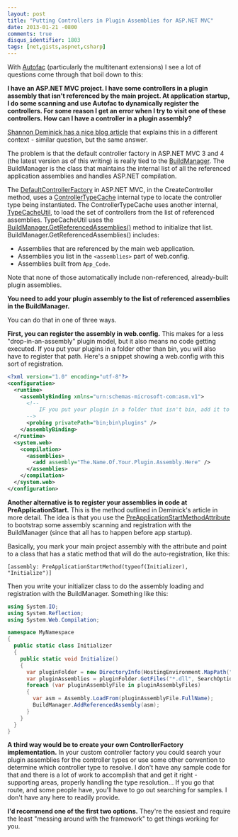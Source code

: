 ```yaml
---
layout: post
title: "Putting Controllers in Plugin Assemblies for ASP.NET MVC"
date: 2013-01-21 -0800
comments: true
disqus_identifier: 1803
tags: [net,gists,aspnet,csharp]
---
```

With [Autofac](https://autofac.googlecode.com) (particularly the multitenant extensions) I see a lot of questions come through that boil down to this:

**I have an ASP.NET MVC project. I have some controllers in a plugin assembly that isn't referenced by the main project. At application startup, I do some scanning and use Autofac to dynamically register the controllers. For some reason I get an error when I try to visit one of these controllers. How can I have a controller in a plugin assembly?**

[Shannon Deminick has a nice blog article](http://shazwazza.com/post/developing-a-plugin-framework-in-aspnet-with-medium-trust.aspx) that explains this in a different context - similar question, but the same answer.

The problem is that the default controller factory in ASP.NET MVC 3 and 4 (the latest version as of this writing) is really tied to the [BuildManager](http://msdn.microsoft.com/en-us/library/system.web.compilation.buildmanager.aspx). The BuildManager is the class that maintains the internal list of all the referenced application assemblies and handles ASP.NET compilation.

The [DefaultControllerFactory](http://aspnetwebstack.codeplex.com/SourceControl/changeset/view/c53dfc7ee085#src/System.Web.Mvc/DefaultControllerFactory.cs) in ASP.NET MVC, in the CreateController method, uses a [ControllerTypeCache](http://aspnetwebstack.codeplex.com/SourceControl/changeset/view/c53dfc7ee085#src/System.Web.Mvc/ControllerTypeCache.cs) internal type to locate the controller type being instantiated. The ControllerTypeCache uses another internal, [TypeCacheUtil](http://aspnetwebstack.codeplex.com/SourceControl/changeset/view/c53dfc7ee085#src/System.Web.Mvc/TypeCacheUtil.cs), to load the set of controllers from the list of referenced assemblies. TypeCacheUtil uses the [BuildManager.GetReferencedAssemblies()](http://msdn.microsoft.com/en-us/library/system.web.compilation.buildmanager.getreferencedassemblies.aspx) method to initialize that list. BuildManager.GetReferencedAssemblies() includes:

-   Assemblies that are referenced by the main web application.
-   Assemblies you list in the `<assemblies>` part of web.config.
-   Assemblies built from `App_Code`.

Note that none of those automatically include non-referenced, already-built plugin assemblies.

**You need to add your plugin assembly to the list of referenced assemblies in the BuildManager.**

You can do that in one of three ways.

**First, you can register the assembly in web.config.** This makes for a less "drop-in-an-assembly" plugin model, but it also means no code getting executed. If you put your plugins in a folder other than bin, you will also have to register that path. Here's a snippet showing a web.config with this sort of registration.

```xml
<?xml version="1.0" encoding="utf-8"?>
<configuration>
  <runtime>
    <assemblyBinding xmlns="urn:schemas-microsoft-com:asm.v1">
      <!--
          IF you put your plugin in a folder that isn't bin, add it to the probing path
      -->
      <probing privatePath="bin;bin\plugins" />
    </assemblyBinding>
  </runtime>
  <system.web>
    <compilation>
      <assemblies>
        <add assembly="The.Name.Of.Your.Plugin.Assembly.Here" />
      </assemblies>
    </compilation>
  </system.web>
</configuration>
```

**Another alternative is to register your assemblies in code at PreApplicationStart.** This is the method outlined in Deminick's article in more detail. The idea is that you use the [PreApplicationStartMethodAttribute](http://msdn.microsoft.com/en-us/library/system.web.preapplicationstartmethodattribute.aspx) to bootstrap some assembly scanning and registration with the BuildManager (since that all has to happen before app startup).

Basically, you mark your main project assembly with the attribute and point to a class that has a static method that will do the auto-registration, like this:

`[assembly: PreApplicationStartMethod(typeof(Initializer), "Initialize")]`

Then you write your initializer class to do the assembly loading and registration with the BuildManager. Something like this:

```csharp
using System.IO;
using System.Reflection;
using System.Web.Compilation;

namespace MyNamespace
{
  public static class Initializer
  {
    public static void Initialize()
    {
      var pluginFolder = new DirectoryInfo(HostingEnvironment.MapPath("~/plugins"));
      var pluginAssemblies = pluginFolder.GetFiles("*.dll", SearchOption.AllDirectories);
      foreach (var pluginAssemblyFile in pluginAssemblyFiles)
      {
        var asm = Assembly.LoadFrom(pluginAssemblyFile.FullName);
        BuildManager.AddReferencedAssembly(asm);
      }
    }
  }
}
```

**A third way would be to create your own ControllerFactory implementation.** In your custom controller factory you could search your plugin assemblies for the controller types or use some other convention to determine which controller type to resolve. I don't have any sample code for that and there is a lot of work to accomplish that and get it right - supporting areas, properly handling the type resolution… If you go that route, and some people have, you'll have to go out searching for samples. I don't have any here to readily provide.

**I'd recommend one of the first two options.** They're the easiest and require the least "messing around with the framework" to get things working for you.

